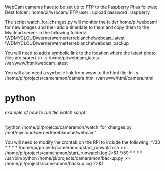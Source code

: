 







WebCam cameras have to be set up to FTP to the Raspberry Pi as follows:
Dest folder : home/pi/webcam/
FTP user : upload
password :raspberry

The script watch_for_changes.py will monitor the folder home/pi/webcam/ for new images and then add a timedate to them
and copy them to the Mycloud server in the following folders:
\\WDMYCLOUD\werner\wernerterreblanche\webcam_latest
\\WDMYCLOUD\werner\wernerterreblanche\webcam_backup


You will need to add a symbolic link to the location where the latest photo files are stored.
ln -s /home/pi/webcam_latest /var/www/html/webcam_latest

You will also need a symbolic link from www to the html file:
ln -s /home/pi/projects/cameramon/camera.html /var/www/html/camera.html

# python
###### example of how to run the watch script:
'python /home/pi/projects/cameramon/watch_for_changes.py /mnt/mycloud/wernerterreblanche/webcam'


You will need to modify the crontab on the RPi to include the following:
*/30 * * * * /home/pi/projects/cameramon/start_runwatch.sh >> /home/pi/projects/cameramon/start_runwatch.log 2>&1
*/59 * * * * /usr/bin/python /home/pi/projects/cameramon/backup.py >> /home/pi/projects/cameramon/backup.log 2>&1


